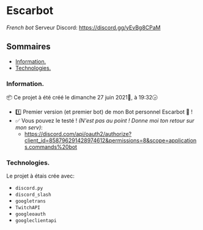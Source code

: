 # Escarbot
_French bot_
Serveur Discord: https://discord.gg/yEvBg8CPaM

## Sommaires
* [Information.](#information.)
* [Technologies.](#technologies.)

### Information.
📦 Ce projet à été créé le dimanche ‎27 ‎juin ‎2021📅, à ‏‎19:32🕞
* 1️⃣ Premier version (et premier bot) de mon Bot personnel Escarbot 🤖 !
* ✅ Vous pouvez le testé ! _(N'est pas au point ! Donne moi ton retour sur mon serv)_:
  *  https://discord.com/api/oauth2/authorize?client_id=858796291428974612&permissions=8&scope=applications.commands%20bot

### Technologies.
Le projet à étais crée avec:
* `discord.py`
* `discord_slash`
* `googletrans`
* `TwitchAPI`
* `googleoauth`
* `googleclientapi`

